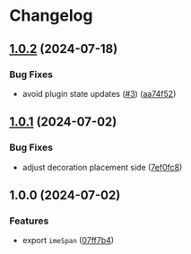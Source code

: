 # Changelog

## [1.0.2](https://github.com/ocavue/prosemirror-safari-ime-span/compare/v1.0.1...v1.0.2) (2024-07-18)


### Bug Fixes

* avoid plugin state updates ([#3](https://github.com/ocavue/prosemirror-safari-ime-span/issues/3)) ([aa74f52](https://github.com/ocavue/prosemirror-safari-ime-span/commit/aa74f521b90164952daa8ecd4037be6a80fd5cb1))

## [1.0.1](https://github.com/ocavue/prosemirror-safari-ime-span/compare/v1.0.0...v1.0.1) (2024-07-02)


### Bug Fixes

* adjust decoration placement side ([7ef0fc8](https://github.com/ocavue/prosemirror-safari-ime-span/commit/7ef0fc8fb23aed3f0161744041d8b53d4152f0d7))

## 1.0.0 (2024-07-02)


### Features

* export `imeSpan` ([07ff7b4](https://github.com/ocavue/prosemirror-safari-ime-span/commit/07ff7b408698a05f724ad942c0d6ebfb96d5d429))

